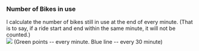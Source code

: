 ### Number of Bikes in use
I calculate the number of bikes still in use at the end of every minute. (That is to say, if a ride start and end within the same minute, it will not be counted.)  
![](https://googledrive.com/host/0B47woKFE0zXeZUN1Rkp2bTdneWs/inservicejune30.png)
(Green points -- every minute. Blue line -- every 30 minute)

